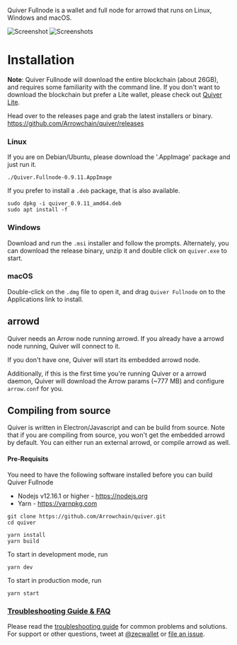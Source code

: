 Quiver Fullnode is a wallet and full node for arrowd that runs on Linux, Windows and macOS.

![Screenshot](resources/screenshot1.png?raw=true)
![Screenshots](resources/screenshot2.png?raw=true)

# Installation

**Note**: Quiver Fullnode will download the entire blockchain (about 26GB), and requires some familiarity with the command line. If you don't want to download the blockchain but prefer a Lite wallet, please check out [Quiver Lite](https://github.com/Arrowchain/quiver-lite/releases/tag/v1.0.2).

Head over to the releases page and grab the latest installers or binary. https://github.com/Arrowchain/quiver/releases

### Linux

If you are on Debian/Ubuntu, please download the '.AppImage' package and just run it.

```
./Quiver.Fullnode-0.9.11.AppImage
```

If you prefer to install a `.deb` package, that is also available.

```
sudo dpkg -i quiver_0.9.11_amd64.deb
sudo apt install -f
```

### Windows

Download and run the `.msi` installer and follow the prompts. Alternately, you can download the release binary, unzip it and double click on `quiver.exe` to start.

### macOS

Double-click on the `.dmg` file to open it, and drag `Quiver Fullnode` on to the Applications link to install.

## arrowd

Quiver needs an Arrow node running arrowd. If you already have a arrowd node running, Quiver will connect to it.

If you don't have one, Quiver will start its embedded arrowd node.

Additionally, if this is the first time you're running Quiver or a arrowd daemon, Quiver will download the Arrow params (~777 MB) and configure `arrow.conf` for you.

## Compiling from source

Quiver is written in Electron/Javascript and can be build from source. Note that if you are compiling from source, you won't get the embedded arrowd by default. You can either run an external arrowd, or compile arrowd as well.

#### Pre-Requisits

You need to have the following software installed before you can build Quiver Fullnode

- Nodejs v12.16.1 or higher - https://nodejs.org
- Yarn - https://yarnpkg.com

```
git clone https://github.com/Arrowchain/quiver.git
cd quiver

yarn install
yarn build
```

To start in development mode, run

```
yarn dev
```

To start in production mode, run

```
yarn start
```

### [Troubleshooting Guide & FAQ](https://github.com/Arrowchain/quiver/wiki/Troubleshooting-&-FAQ)

Please read the [troubleshooting guide](https://docs.zecwallet.co/troubleshooting/) for common problems and solutions.
For support or other questions, tweet at [@zecwallet](https://twitter.com/zecwallet) or [file an issue](https://github.com/Arrowchain/quiver/issues).
